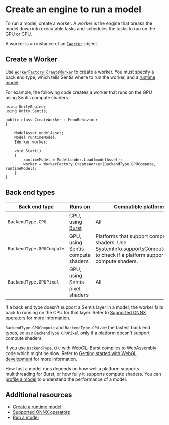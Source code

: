 # Create an engine to run a model

To run a model, create a worker. A worker is the engine that breaks the model down into executable tasks and schedules the tasks to run on the GPU or CPU.

A worker is an instance of an [`IWorker`](xref:Unity.Sentis.IWorker) object.

## Create a Worker

Use [`WorkerFactory.CreateWorker`](xref:Unity.Sentis.ModelAssetExtensions.CreateWorker(Unity.Sentis.ModelAsset,Unity.Sentis.DeviceType,System.Boolean)) to create a worker. You must specify a back end type, which tells Sentis where to run the worker, and a [runtime model](import-a-model-file.md#create-a-runtime-model).

For example, the following code creates a worker that runs on the GPU using Sentis compute shaders.

```
using UnityEngine;
using Unity.Sentis;

public class CreateWorker : MonoBehaviour
{

    ModelAsset modelAsset;
    Model runtimeModel;
    IWorker worker;
    
    void Start()
    {
        runtimeModel = ModelLoader.Load(modelAsset);
        worker = WorkerFactory.CreateWorker(BackendType.GPUCompute, runtimeModel);
    }
}
```

## Back end types

|Back end type|Runs on|Compatible platforms|
|-|-|-|
|`BackendType.CPU`|CPU, using [Burst](https://docs.unity3d.com/Packages/com.unity.burst@latest/)|All|
|`BackendType.GPUCompute`|GPU, using Sentis compute shaders|Platforms that support compute shaders. Use [SystemInfo.supportsComputeShaders](https://docs.unity3d.com/2023.2/Documentation/ScriptReference/SystemInfo-supportsComputeShaders.html) to check if a platform supports compute shaders.|
|`BackendType.GPUPixel`|GPU, using Sentis pixel shaders|All|

If a back end type doesn't support a Sentis layer in a model, the worker falls back to running on the CPU for that layer. Refer to [Supported ONNX operators](supported-operators.md) for more information.

`BackendType.GPUCompute` and `BackendType.CPU` are the fastest back end types, so use `BackendType.GPUPixel` only if a platform doesn't support compute shaders.

If you use `BackendType.CPU` with WebGL, Burst compiles to WebAssembly code which might be slow. Refer to [Getting started with WebGL development](https://docs.unity3d.com/Documentation/Manual/webgl-gettingstarted.html) for more information.

How fast a model runs depends on how well a platform supports multithreading for Burst, or how fully it supports compute shaders. You can [profile a model](profile-a-model.md) to understand the performance of a model.

## Additional resources

- [Create a runtime model](import-a-model-file.md#create-a-runtime-model)
- [Supported ONNX operators](supported-operators.md)
- [Run a model](run-a-model.md)
